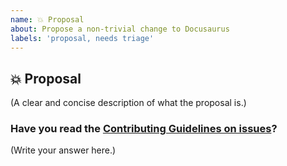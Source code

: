 ```yaml
---
name: 💥 Proposal
about: Propose a non-trivial change to Docusaurus
labels: 'proposal, needs triage'
---
```


<!--
  Consider requesting the feature on https://docusaurus-2.netlify.com/feedback/ instead.
  Feature requests on v1 are more likely to be missed as we're focusing on building v2.
-->

## 💥 Proposal

(A clear and concise description of what the proposal is.)

### Have you read the [Contributing Guidelines on issues](https://github.com/facebook/docusaurus/blob/master/CONTRIBUTING.md#reporting-new-issues)?

(Write your answer here.)
